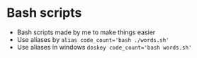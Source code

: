 # Bash scripts
* Bash scripts made by me to make things easier
* Use aliases by ``alias code_count='bash ./words.sh'``
* Use aliases in windows ``doskey code_count='bash words.sh'``
